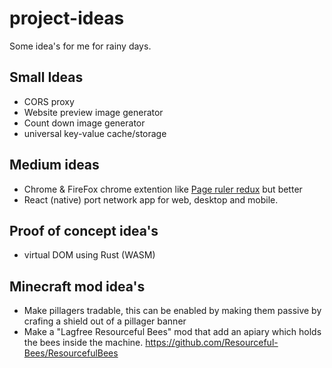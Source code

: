 # project-ideas
Some idea's for me for rainy days.

## Small Ideas

- CORS proxy
- Website preview image generator
- Count down image generator
- universal key-value cache/storage

## Medium ideas

- Chrome & FireFox chrome extention like [Page ruler redux](https://chrome.google.com/webstore/detail/page-ruler-redux/giejhjebcalaheckengmchjekofhhmal) but better
- React (native) port network app for web, desktop and mobile.

## Proof of concept idea's

- virtual DOM using Rust (WASM)

## Minecraft mod idea's

- Make pillagers tradable, this can be enabled by making them passive by crafing a shield out of a pillager banner
- Make a "Lagfree Resourceful Bees" mod that add an apiary which holds the bees inside the machine. https://github.com/Resourceful-Bees/ResourcefulBees
